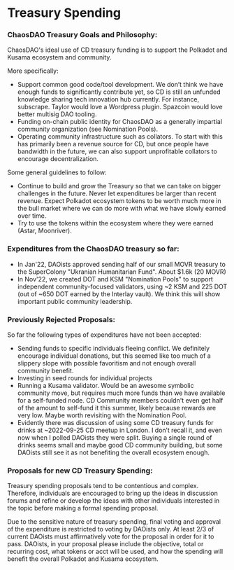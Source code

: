 # Treasury Spending

### ChaosDAO Treasury Goals and Philosophy:
ChaosDAO's ideal use of CD treasury funding is to support the Polkadot and Kusama ecosystem and community.

More specifically:
* Support common good code/tool development. We don’t think we have enough funds to significantly contribute yet, so CD is still an unfunded knowledge sharing tech innovation hub currently. For instance, subscrape. Taylor would love a Wordpress plugin. Spazcoin would love better multisig DAO tooling.
* Funding on-chain public identity for ChaosDAO as a generally impartial community organization (see Nomination Pools).
* Operating community infrastructure such as collators. To start with this has primarily been a revenue source for CD, but once people have bandwidth in the future, we can also support unprofitable collators to encourage decentralization. 

Some general guidelines to follow:

* Continue to build and grow the Treasury so that we can take on bigger challenges in the future. Never let expenditures be larger than recent revenue. Expect Polkadot ecosystem tokens to be worth much more in the bull market where we can do more with what we have slowly earned over time.
* Try to use the tokens within the ecosystem where they were earned (Astar, Moonriver).


### Expenditures from the ChaosDAO treasury so far:
* In Jan'22, DAOists approved sending half of our small MOVR treasury to the SuperColony "Ukranian Humanitarian Fund". About $1.6k (20 MOVR)
* In Nov'22, we created DOT and KSM "Nomination Pools" to support independent community-focused validators, using ~2 KSM and 225 DOT (out of ~650 DOT earned by the Interlay vault). We think this will show important public community leadership.

### Previously Rejected Proposals:
So far the following types of expenditures have not been accepted:
* Sending funds to specific individuals fleeing conflict. We definitely encourage individual donations, but this seemed like too much of a slippery slope with possible favoritism and not enough overall community benefit.
* Investing in seed rounds for individual projects
* Running a Kusama validator. Would be an awesome symbolic community move, but requires much more funds than we have available for a self-funded node. CD Community members couldn't even get half of the amount to self-fund it this summer, likely because rewards are very low. Maybe worth revisiting with the Nomination Pool.
* Evidently there was discussion of using some CD treasury funds for drinks at ~2022-09-25 CD meetup in London. I don’t recall it, and even now when I polled DAOists they were split. Buying a single round of drinks seems small and maybe good CD community building, but some DAOists still see it as not benefiting the overall ecosystem enough.



### Proposals for new CD Treasury Spending:
Treasury spending proposals tend to be contentious and complex. Therefore, individuals are encouraged to bring up the ideas in discussion forums and refine or develop the ideas with other individuals interested in the topic before making a formal spending proposal.

Due to the sensitive nature of treasury spending, final voting and approval of the expenditure is restricted to voting by DAOists only. At least 2/3 of current DAOists must affirmatively vote for the proposal in order for it to pass. DAOists, in your proposal please include the objective, total or recurring cost, what tokens or acct will be used, and how the spending will benefit the overall Polkadot and Kusama ecosystem.



